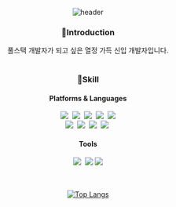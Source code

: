 <div align=center>

![header](https://capsule-render.vercel.app/api?type=waving&color=c8a4ef&height=300&section=header&text=Hello%20I'm%20JiYun&fontSize=80&fontColor=ffffff)
  
### 🙌Introduction
풀스택 개발자가 되고 싶은 열정 가득 신입 개발자입니다.
<br/>
<br/>
  
### 💪Skill
  
#### Platforms & Languages

<img src="https://img.shields.io/badge/HTML5-E34F26?style=flat-square&logo=HTML5&logoColor=white"/>&nbsp;
<img src="https://img.shields.io/badge/CSS3-1572B6?style=flat-square&logo=CSS&logoColor=white"/>&nbsp;
<img src="https://img.shields.io/badge/JavaScript-F7DF1E?style=flat-square&logo=JavaScript&logoColor=black"/>&nbsp;
<img src="https://img.shields.io/badge/jQuery-0769AD?style=flat-square&logo=jQuery&logoColor=white"/>&nbsp;
<img src="https://img.shields.io/badge/Bootstrap-7952B3?style=flat-square&logo=Bootstrap&logoColor=white"/><br/>
<img src="https://img.shields.io/badge/Java-007396?style=flat-square&logo=Java&logoColor=white"/>&nbsp;
<img src="https://img.shields.io/badge/Servelets&Jsp-007396?style=flat-square&logo=Java&logoColor=white"/>&nbsp;
<img src="https://img.shields.io/badge/Spring Boot-6DB33F?style=flat-square&logo=Spring Boot&logoColor=white"/>&nbsp;
<img src="https://img.shields.io/badge/MySQL-4479A1?style=flat-square&logo=MySQL&logoColor=white"/>&nbsp;
<br/>
#### Tools
<img src="https://img.shields.io/badge/Visual Studio-5C2D91?style=flat-square&logo=Visual Studio&logoColor=white"/>&nbsp;
<img src="https://img.shields.io/badge/Atom-66595C?style=flat-square&logo=Atom&logoColor=white"/>
<img src="https://img.shields.io/badge/Eclipse IDE-2C2255?style=flat-square&logo=Eclipse IDE&logoColor=white"/>
<br/>
<br/>
<br/>
  
[![Top Langs](https://github-readme-stats.vercel.app/api/top-langs/?username=YangJi-Yun&layout=compact)](https://github.com/YangJi-Yun/github-readme-stats)
  
</div>
